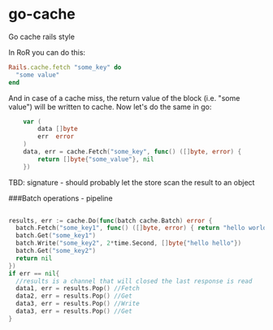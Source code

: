 # go-cache
Go cache rails style

In RoR you can do this:

```ruby
Rails.cache.fetch "some_key" do
  "some value"
end
```

And in case of a cache miss, the return value of the block (i.e. "some value") will be written to cache.
Now let's do the same in go:

```go
	var (
		data []byte
		err  error
	)
	data, err = cache.Fetch("some_key", func() ([]byte, error) {
		return []byte{"some_value"}, nil
	})
```

TBD: signature - should probably let the store scan the result to an object


###Batch operations - pipeline

```go
	
results, err := cache.Do(func(batch cache.Batch) error {
  batch.Fetch("some_key1", func() ([]byte, error) { return "hello world", nil })
  batch.Get("some_key1")
  batch.Write("some_key2", 2*time.Second, []byte{"hello hello"})
  batch.Get("some_key2")
  return nil
})
if err == nil{
  //results is a channel that will closed the last response is read
  data1, err = results.Pop() //Fetch
  data2, err = results.Pop() //Get
  data3, err = results.Pop() //Write
  data3, err = results.Pop() //Get
}
```


